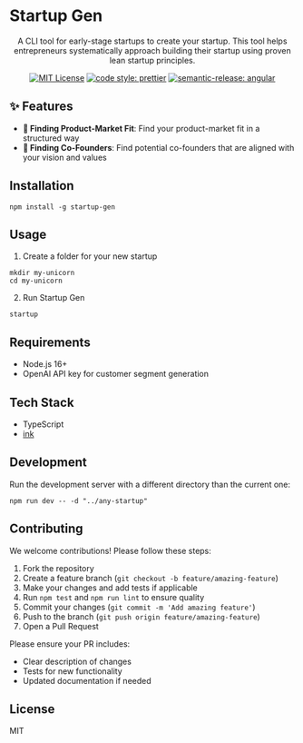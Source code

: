 # Startup Gen

<div align="center">

A CLI tool for early-stage startups to create your startup. This tool helps entrepreneurs systematically approach building their startup using proven lean startup principles.

[![MIT License](https://img.shields.io/badge/License-MIT-green.svg)](https://choosealicense.com/licenses/mit/)
[![code style: prettier](https://img.shields.io/badge/code_style-prettier-ff69b4.svg?style=flat-square)](https://github.com/prettier/prettier)
[![semantic-release: angular](https://img.shields.io/badge/semantic--release-angular-e10079?logo=semantic-release)](https://github.com/semantic-release/semantic-release)

</div>

## ✨ Features

- **📱 Finding Product-Market Fit**: Find your product-market fit in a structured way
- **🧍 Finding Co-Founders**: Find potential co-founders that are aligned with your vision and values

## Installation

```
npm install -g startup-gen
```

## Usage

1. Create a folder for your new startup

```
mkdir my-unicorn
cd my-unicorn
```

2. Run Startup Gen

```
startup
```

## Requirements

- Node.js 16+
- OpenAI API key for customer segment generation

## Tech Stack
- TypeScript
- [ink](https://github.com/vadimdemedes/ink)

## Development

Run the development server with a different directory than the current one:

```
npm run dev -- -d "../any-startup"
```

## Contributing

We welcome contributions! Please follow these steps:

1. Fork the repository
2. Create a feature branch (`git checkout -b feature/amazing-feature`)
3. Make your changes and add tests if applicable
4. Run `npm test` and `npm run lint` to ensure quality
5. Commit your changes (`git commit -m 'Add amazing feature'`)
6. Push to the branch (`git push origin feature/amazing-feature`)
7. Open a Pull Request

Please ensure your PR includes:
- Clear description of changes
- Tests for new functionality
- Updated documentation if needed

## License

MIT
